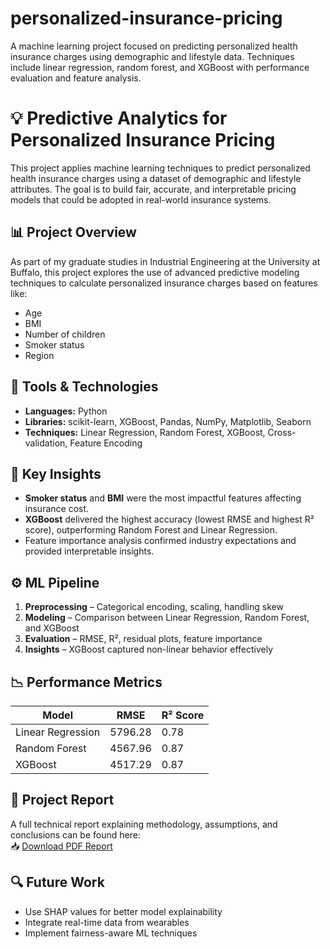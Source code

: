 # personalized-insurance-pricing
A machine learning project focused on predicting personalized health insurance charges using demographic and lifestyle data. Techniques include linear regression, random forest, and XGBoost with performance evaluation and feature analysis.

# 💡 Predictive Analytics for Personalized Insurance Pricing

This project applies machine learning techniques to predict personalized health insurance charges using a dataset of demographic and lifestyle attributes. The goal is to build fair, accurate, and interpretable pricing models that could be adopted in real-world insurance systems.

## 📊 Project Overview
As part of my graduate studies in Industrial Engineering at the University at Buffalo, this project explores the use of advanced predictive modeling techniques to calculate personalized insurance charges based on features like:

- Age
- BMI
- Number of children
- Smoker status
- Region

## 🔧 Tools & Technologies
- **Languages:** Python
- **Libraries:** scikit-learn, XGBoost, Pandas, NumPy, Matplotlib, Seaborn
- **Techniques:** Linear Regression, Random Forest, XGBoost, Cross-validation, Feature Encoding

## 🧠 Key Insights
- **Smoker status** and **BMI** were the most impactful features affecting insurance cost.
- **XGBoost** delivered the highest accuracy (lowest RMSE and highest R² score), outperforming Random Forest and Linear Regression.
- Feature importance analysis confirmed industry expectations and provided interpretable insights.

## ⚙️ ML Pipeline
1. **Preprocessing** – Categorical encoding, scaling, handling skew
2. **Modeling** – Comparison between Linear Regression, Random Forest, and XGBoost
3. **Evaluation** – RMSE, R², residual plots, feature importance
4. **Insights** – XGBoost captured non-linear behavior effectively

## 📉 Performance Metrics

| Model            | RMSE    | R² Score |
|------------------|---------|----------|
| Linear Regression| 5796.28 | 0.78     |
| Random Forest    | 4567.96 | 0.87     |
| XGBoost          | 4517.29 | 0.87     |

## 📄 Project Report
A full technical report explaining methodology, assumptions, and conclusions can be found here:  
📥 [Download PDF Report](./report.pdf)

## 🔍 Future Work
- Use SHAP values for better model explainability
- Integrate real-time data from wearables
- Implement fairness-aware ML techniques
